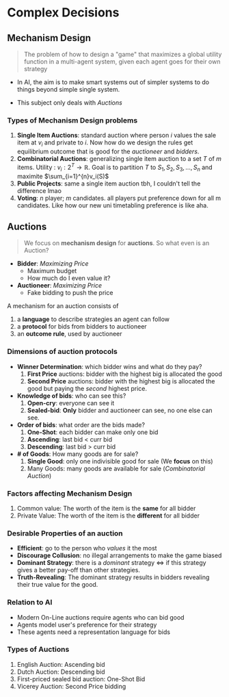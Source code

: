 # Complex Decisions      
## Mechanism Design
> The problem of how to design a "game" that maximizes a global utility function in a multi-agent system, given each agent goes for their own strategy

-  In AI, the aim is to make smart systems out of simpler systems to do things beyond simple single system. 

- This subject only deals with *Auctions*

###  Types of Mechanism Design problems
1. **Single Item Auctions**: standard auction where person $i$ values the sale item at $v_i$ and private to $i$. Now how do we design the rules get equilibrium outcome that is good for the *auctioneer* and *bidders*.
2. **Combinatorial Auctions**: generalizing single item auction to a set $T$ of $m$ items. Utility : $v_i:2^T \rightarrow \mathbb{R}$. Goal is to partition $T$ to $S_1, S_2, S_3,..., S_n$ and maximite $\sum_{i=1}^{n}v_i(S)$
3. **Public Projects**: same a single item auction tbh, I couldn't tell the difference lmao
4. **Voting**: $n$ player; $m$ candidates. all players put preference down for all m candidates. Like how our new uni timetabling preference is like aha.

## Auctions 
> We focus on **mechanism design** for **auctions**. So what even is an Auction?
   - **Bidder**: *Maximizing Price*
      - Maximum budget
      - How much do I even value it?
   - **Auctioneer**: *Maximizing Price*
      - Fake bidding to push the price

A mechanism for an auction consists of
1. a **language** to describe strategies an agent can follow
2. a **protocol** for bids from bidders to auctioneer
3. an **outcome rule**, used by auctioneer

### Dimensions of auction protocols
- **Winner Determination**: which bidder wins and what do they pay?
   1. **First Price** auctions: bidder with the highest big is allocated the good
   2. **Second Price** auctions: bidder with the highest big is allocated the good but paying the *second* highest price.
- **Knowledge of bids**: who can see this?
    1. **Open-cry**: everyone can see it
    2. **Sealed-bid**: **Only** bidder and auctioneer can see, no one else can see.
- **Order of bids**: what order are the bids made?
  1. **One-Shot**: each bidder can make only one bid
  2. **Ascending**: last bid < curr bid
  3. **Descending**: last bid > curr bid
- **# of Goods**: How many goods are for sale?
     1. **Single Good**: only one indivisible good for sale (We **focus** on this)
     2. Many Goods: many goods are available for sale (*Combinatorial Auction*)

### Factors affecting Mechanism Design
1. Common value: The worth of the item is the **same** for all bidder
2. Private Value: The worth of the item is the **different** for all bidder

### Desirable Properties of an **auction**
- **Efficient**: go to the person who *values* it the most
- **Discourage Collusion**: no illegal arrangements to make the game biased
- **Dominant Strategy**: there is a *dominant* strategy $\iff$ if this strategy gives a better pay-off than other strategies.
- **Truth-Revealing**: The dominant strategy results in bidders revealing their true value for the good. 

### Relation to **AI**
- Modern On-Line auctions require agents who can bid good
- Agents model user's preference for their strategy
- These agents need a representation language for bids

### Types of Auctions
1. English Auction: Ascending bid
2. Dutch Auction: Descending bid
3. First-priced sealed bid auction: One-Shot Bid
4. Vicerey Auction: Second Price bidding
